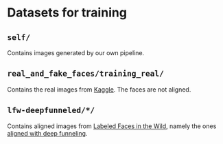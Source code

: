 # Datasets for training

## ```self/```
Contains images generated by our own pipeline.

## ```real_and_fake_faces/training_real/```
Contains the real images from [Kaggle](https://www.kaggle.com/ciplab/real-and-fake-face-detection).
The faces are not aligned.

## ```lfw-deepfunneled/*/```
Contains aligned images from [Labeled Faces in the Wild](http://vis-www.cs.umass.edu/lfw/index.html), namely the ones [aligned with deep funneling](http://vis-www.cs.umass.edu/lfw/lfw-deepfunneled.tgz).


